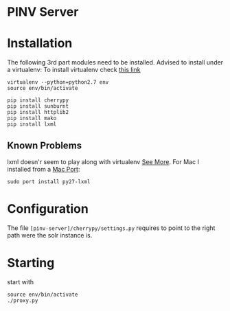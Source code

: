 PINV Server 
====

Installation
====


The following 3rd part modules need to be installed. Advised to install under a virtualenv:
To install virtualenv check [this link](http://virtualenv.readthedocs.org/en/latest/virtualenv.html#installation)

```
virtualenv --python=python2.7 env
source env/bin/activate

pip install cherrypy
pip install sunburnt
pip install httplib2
pip install mako
pip install lxml
```


Known Problems
----

lxml doesn'r seem to play along with virtualenv [See More](http://stackoverflow.com/questions/13019942/why-cant-i-get-pip-install-lxml-to-work-within-a-virtualenv).
For Mac I installed from a [Mac Port](http://www.macports.org/):
```
sudo port install py27-lxml

```

Configuration
====
The file ```[pinv-server]/cherrypy/settings.py``` requires to point to the right path were the solr instance is.

Starting
====
start with 
```
source env/bin/activate
./proxy.py
```


